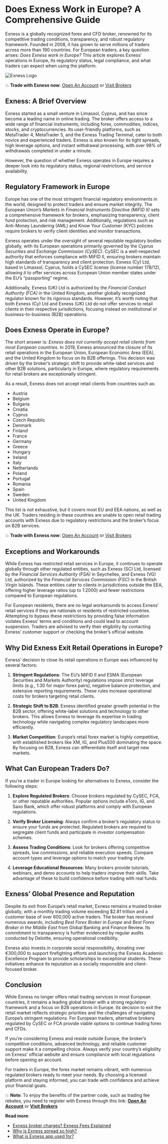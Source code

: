 # Does Exness Work in Europe? A Comprehensive Guide

Exness is a globally recognized forex and CFD broker, renowned for its competitive trading conditions, transparency, and robust regulatory framework. Founded in 2008, it has grown to serve millions of traders across more than 190 countries. For European traders, a key question arises: *Does Exness work in Europe?* This article explores Exness’ operations in Europe, its regulatory status, legal compliance, and what traders can expect when using the platform.

![Exness Logo](https://d3dpet1g0ty5ed.cloudfront.net/EN_When_20the_20gold_20market_20is_20moving_800x800__GOOGLE.png)

💥 **Trade with Exness now**: [Open An Account](https://one.exnesstrack.org/boarding/sign-up/a/89rj8di4n7) or [Visit Brokers](https://one.exnesstrack.org/a/89rj8di4n7)

## Exness: A Brief Overview

Exness started as a small venture in Limassol, Cyprus, and has since become a leading name in online trading. The broker offers access to a wide range of financial instruments, including forex, commodities, indices, stocks, and cryptocurrencies. Its user-friendly platforms, such as MetaTrader 4, MetaTrader 5, and the Exness Trading Terminal, cater to both novice and experienced traders. Exness is also known for its tight spreads, high leverage options, and instant withdrawal processing, with over 98% of withdrawals completed in under a minute.

However, the question of whether Exness operates in Europe requires a deeper look into its regulatory status, regional restrictions, and service availability.

## Regulatory Framework in Europe

Europe has one of the most stringent financial regulatory environments in the world, designed to protect traders and ensure market integrity. The European Union’s *Markets in Financial Instruments Directive (MiFID II)* sets a comprehensive framework for brokers, emphasizing transparency, client fund protection, and risk management. Additionally, regulations such as Anti-Money Laundering (AML) and Know Your Customer (KYC) policies require brokers to verify client identities and monitor transactions.

Exness operates under the oversight of several reputable regulatory bodies globally, with its European operations primarily governed by the *Cyprus Securities and Exchange Commission (CySEC)*. CySEC is a well-respected authority that enforces compliance with MiFID II, ensuring brokers maintain high standards of transparency and client protection. Exness (Cy) Ltd, based in Limassol, Cyprus, holds a CySEC license (license number 178/12), allowing it to offer services across European Union member states under the EU’s “passporting” regime.

Additionally, Exness (UK) Ltd is authorized by the *Financial Conduct Authority (FCA)* in the United Kingdom, another globally recognized regulator known for its rigorous standards. However, it’s worth noting that both Exness (Cy) Ltd and Exness (UK) Ltd do not offer services to retail clients in their respective jurisdictions, focusing instead on institutional or business-to-business (B2B) operations.

## Does Exness Operate in Europe?

The short answer is: *Exness does not currently accept retail clients from most European countries.* In 2019, Exness announced the closure of its retail operations in the European Union, European Economic Area (EEA), and the United Kingdom to focus on its B2B offerings. This decision was driven by the broker’s strategic shift to provide white-label services and other B2B solutions, particularly in Europe, where regulatory requirements for retail brokers are exceptionally stringent.

As a result, Exness does not accept retail clients from countries such as:

- Austria
- Belgium
- Bulgaria
- Croatia
- Cyprus
- Czech Republic
- Denmark
- Finland
- France
- Germany
- Greece
- Hungary
- Ireland
- Italy
- Netherlands
- Poland
- Portugal
- Romania
- Spain
- Sweden
- United Kingdom

This list is not exhaustive, but it covers most EU and EEA nations, as well as the UK. Traders residing in these countries are unable to open retail trading accounts with Exness due to regulatory restrictions and the broker’s focus on B2B services.

💥 **Trade with Exness now**: [Open An Account](https://one.exnesstrack.org/boarding/sign-up/a/89rj8di4n7) or [Visit Brokers](https://one.exnesstrack.org/a/89rj8di4n7)

## Exceptions and Workarounds

While Exness has restricted retail services in Europe, it continues to operate globally through other regulated entities, such as Exness (SC) Ltd, licensed by the *Financial Services Authority (FSA)* in Seychelles, and Exness (VG) Ltd, authorized by the *Financial Services Commission (FSC)* in the British Virgin Islands. These entities cater to clients in jurisdictions outside the EEA, offering higher leverage ratios (up to 1:2000) and fewer restrictions compared to European regulations.

For European residents, there are no legal workarounds to access Exness’ retail services if they are nationals or residents of restricted countries. Attempting to bypass these restrictions by providing false information violates Exness’ terms and conditions and could lead to account suspension. Traders are advised to verify their eligibility by contacting Exness’ customer support or checking the broker’s official website.

## Why Did Exness Exit Retail Operations in Europe?

Exness’ decision to close its retail operations in Europe was influenced by several factors:

1. **Stringent Regulations**: The EU’s MiFID II and ESMA (European Securities and Markets Authority) regulations impose strict leverage limits (e.g., 1:30 for major forex pairs), negative balance protection, and extensive reporting requirements. These rules increase operational costs for brokers targeting retail clients.

2. **Strategic Shift to B2B**: Exness identified greater growth potential in the B2B sector, offering white-label solutions and technology to other brokers. This allows Exness to leverage its expertise in trading technology while navigating complex regulatory landscapes more efficiently.

3. **Market Competition**: Europe’s retail forex market is highly competitive, with established brokers like XM, IG, and Plus500 dominating the space. By focusing on B2B, Exness can differentiate itself and target new markets.

## What Can European Traders Do?

If you’re a trader in Europe looking for alternatives to Exness, consider the following steps:

1. **Explore Regulated Brokers**: Choose brokers regulated by CySEC, FCA, or other reputable authorities. Popular options include eToro, IG, and Saxo Bank, which offer robust platforms and comply with European regulations.

2. **Verify Broker Licensing**: Always confirm a broker’s regulatory status to ensure your funds are protected. Regulated brokers are required to segregate client funds and participate in investor compensation schemes.

3. **Assess Trading Conditions**: Look for brokers offering competitive spreads, low commissions, and reliable execution speeds. Compare account types and leverage options to match your trading style.

4. **Leverage Educational Resources**: Many brokers provide tutorials, webinars, and demo accounts to help traders improve their skills. Take advantage of these to build confidence before trading with real funds.

## Exness’ Global Presence and Reputation

Despite its exit from Europe’s retail market, Exness remains a trusted broker globally, with a monthly trading volume exceeding $2.81 trillion and a customer base of over 600,000 active traders. The broker has received numerous awards, including *Best Forex Broker in Europe* and *Best Forex Broker in the Middle East* from Global Banking and Finance Review. Its commitment to transparency is further evidenced by regular audits conducted by Deloitte, ensuring operational credibility.

Exness also invests in corporate social responsibility, donating over €300,000 to support firefighting efforts and launching the Exness Academic Excellence Program to provide scholarships to exceptional students. These initiatives enhance its reputation as a socially responsible and client-focused broker.

## Conclusion

While Exness no longer offers retail trading services in most European countries, it remains a leading global broker with a strong regulatory framework and a focus on B2B operations in Europe. Its decision to exit the retail market reflects strategic priorities and the challenges of navigating Europe’s stringent regulations. For European traders, alternative brokers regulated by CySEC or FCA provide viable options to continue trading forex and CFDs.

If you’re considering Exness and reside outside Europe, the broker’s competitive conditions, advanced technology, and reliable customer support make it a compelling choice. Always verify your country’s eligibility on Exness’ official website and ensure compliance with local regulations before opening an account.

For traders in Europe, the forex market remains vibrant, with numerous regulated brokers ready to meet your needs. By choosing a licensed platform and staying informed, you can trade with confidence and achieve your financial goals.

💥 **Note**: To enjoy the benefits of the partner code, such as trading fee rebates, you need to register with Exness through this link: **[Open An Account](https://one.exnesstrack.org/boarding/sign-up/a/89rj8di4n7)** or **[Visit Brokers](https://one.exnesstrack.org/a/89rj8di4n7)**

**Read more**:
- [Exness broker charges? Exness Fees Explained](https://github.com/MarryMTP/Exness/blob/main/Exness%20Broker%20Charges%3F%20Exness%20Fees%20Explained.md)
- [Why is Exness spread so high?](https://github.com/MarryMTP/Exness/blob/main/Why%20Is%20Exness%20Spread%20So%20High%3F%20A%20Comprehensive%20Review.md)
- [What is Exness app used for?](https://github.com/MarryMTP/Exness/blob/main/What%20is%20Exness%20App%20Used%20For%3F%20A%20Comprehensive%20Guide.md)
